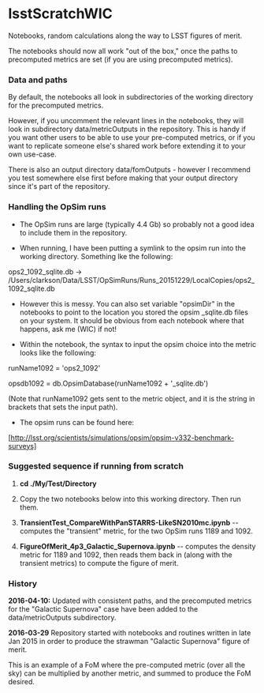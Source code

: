 # lsstScratchWIC

Notebooks, random calculations along the way to LSST figures of merit.

The notebooks should now all work "out of the box," once the paths to
precomputed metrics are set (if you are using precomputed metrics).

### Data and paths ###

By default, the notebooks all look in subdirectories of the working
directory for the precomputed metrics. 

However, if you uncomment the relevant lines in the notebooks, they
will look in subdirectory data/metricOutputs in the repository. This
is handy if you want other users to be able to use your pre-computed
metrics, or if you want to replicate someone else's shared work before
extending it to your own use-case.

There is also an output directory data/fomOutputs - however I recommend you
test somewhere else first before making that your output directory since
it's part of the repository.

### Handling the OpSim runs ###

* The OpSim runs are large (typically 4.4 Gb) so probably not a good
  idea to include them in the repository.

* When running, I have been putting a symlink to the opsim run into the
working directory. Something lke the following:

ops2_1092_sqlite.db -> /Users/clarkson/Data/LSST/OpSimRuns/Runs_20151229/LocalCopies/ops2_1092_sqlite.db

* However this is messy. You can also set variable "opsimDir" in the
  notebooks to point to the location you stored the opsim _sqlite.db
  files on your system. It should be obvious from each notebook where
  that happens, ask me (WIC) if not!

* Within the notebook, the syntax to input the opsim choice into the
metric looks like the following: 

runName1092 = 'ops2_1092' 

opsdb1092 = db.OpsimDatabase(runName1092 + '_sqlite.db')

(Note that runName1092 gets sent to the metric object, and it is the
string in brackets that sets the input path).

* The opsim runs can be found here:

[http://lsst.org/scientists/simulations/opsim/opsim-v332-benchmark-surveys]

### Suggested sequence if running from scratch ###

1. **cd ./My/Test/Directory**

2. Copy the two notebooks below into this working directory. Then run
them. 

3. **TransientTest_CompareWithPanSTARRS-LikeSN2010mc.ipynb** -- computes the
"transient" metric, for the two OpSim runs 1189 and 1092.

4. **FigureOfMerit_4p3_Galactic_Supernova.ipynb** -- computes the density
metric for 1189 and 1092, then reads them back in (along with the
transient metrics) to compute the figure of merit.

### History ###

**2016-04-10:** Updated with consistent paths, and the precomputed metrics
for the "Galactic Supernova" case have been added to the data/metricOutputs
subdirectory. 

**2016-03-29** Repository started with notebooks and routines written in 
late Jan 2015 in order to produce the strawman "Galactic Supernova" 
figure of merit.

This is an example of a FoM where the pre-computed metric (over all the 
sky) can be multiplied by another metric, and summed to produce the FoM 
desired.
